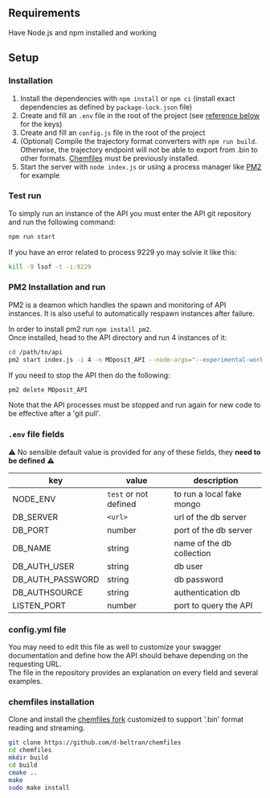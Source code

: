 ## Requirements

Have Node.js and npm installed and working

## Setup

### Installation

1. Install the dependencies with `npm install` or `npm ci` (install exact dependencies as defined by `package-lock.json` file)
2. Create and fill an `.env` file in the root of the project (see [reference below](#.env-file-fields) for the keys)
3. Create and fill an `config.js` file in the root of the project
4. (Optional) Compile the trajectory format converters with `npm run build`. Otherwise, the trajectory endpoint will not be able to export from .bin to other formats. [Chemfiles](#chemfiles-installation) must be previously installed.
5. Start the server with `node index.js` or using a process manager like [PM2](http://pm2.keymetrics.io/) for example

### Test run

To simply run an instance of the API you must enter the API git repository and run the following command:
```bash
npm run start
```
If you have an error related to process 9229 yo may solvie it like this:
```bash
kill -9 lsof -t -i:9229
```

### PM2 Installation and run

PM2 is a deamon which handles the spawn and monitoring of API instances.
It is also useful to automatically respawn instances after failure.

In order to install pm2 run `npm install pm2`.<br/>
Once installed, head to the API directory and run 4 instances of it:<br/>
```bash
cd /path/to/api
pm2 start index.js -i 4 -n MDposit_API --node-args="--experimental-worker"
```
If you need to stop the API then do the following:
```bash
pm2 delete MDposit_API
```
Note that the API processes must be stopped and run again for new code to be effective after a 'git pull'.

### `.env` file fields

⚠️ No sensible default value is provided for any of these fields, they **need to be defined** ⚠️

| key              | value                         | description               |
| ---------------- | ----------------------------- | ------------------------- |
| NODE_ENV         | `test` or not defined         | to run a local fake mongo |
| DB_SERVER        | `<url>`                       | url of the db server      |
| DB_PORT          | number                        | port of the db server     |
| DB_NAME          | string                        | name of the db collection |
| DB_AUTH_USER     | string                        | db user                   |
| DB_AUTH_PASSWORD | string                        | db password               |
| DB_AUTHSOURCE    | string                        | authentication db         |
| LISTEN_PORT      | number                        | port to query the API     |

### config.yml file

You may need to edit this file as well to customize your swagger documentation and define
how the API should behave depending on the requesting URL.<br/>
The file in the repository provides an explanation on every field and several examples.

### chemfiles installation

Clone and install the [chemfiles fork](https://github.com/d-beltran/chemfiles) customized to support '.bin' format reading and streaming.

```bash
git clone https://github.com/d-beltran/chemfiles
cd chemfiles
mkdir build
cd build
cmake ..
make
sudo make install
```
